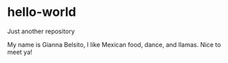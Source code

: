 # hello-world
Just another repository


My name is Gianna Belsito, I like Mexican food, dance, and llamas. Nice to meet ya!
